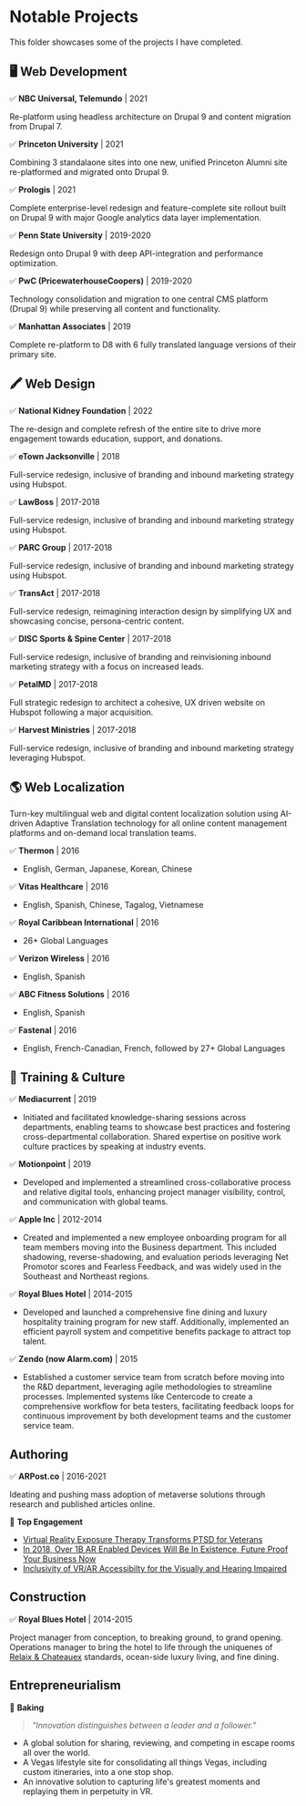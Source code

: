 # Notable Projects
This folder showcases some of the projects I have completed.

## 🖥️ Web Development

✅ __NBC Universal, Telemundo__ | 2021

Re-platform using headless architecture on Drupal 9 and content migration from Drupal 7.

✅ __Princeton University__ | 2021

Combining 3 standalaone sites into one new, unified Princeton Alumni site re-platformed and migrated onto Drupal 9.

✅ __Prologis__ | 2021

Complete enterprise-level redesign and feature-complete site rollout built on Drupal 9 with major Google analytics data layer implementation.

✅ __Penn State University__ | 2019-2020

Redesign onto Drupal 9 with deep API-integration and performance optimization.

✅ __PwC (PricewaterhouseCoopers)__ | 2019-2020

Technology consolidation and migration to one central CMS platform (Drupal 9) while preserving all content and functionality.

✅ __Manhattan Associates__ | 2019 

Complete re-platform to D8 with 6 fully translated language versions of their primary site.


## 🖍️ Web Design

✅ __National Kidney Foundation__ | 2022

The re-design and complete refresh of the entire site to drive more engagement towards education, support, and donations. 

✅ __eTown Jacksonville__ | 2018

Full-service redesign, inclusive of branding and inbound marketing strategy using Hubspot.

✅ __LawBoss__ | 2017-2018

Full-service redesign, inclusive of branding and inbound marketing strategy using Hubspot.

✅ __PARC Group__ | 2017-2018

Full-service redesign, inclusive of branding and inbound marketing strategy using Hubspot.

✅ __TransAct__ | 2017-2018

Full-service redesign, reimagining interaction design by simplifying UX and showcasing concise, persona-centric content.

✅ __DISC Sports & Spine Center__ | 2017-2018

Full-service redesign, inclusive of branding and reinvisioning inbound marketing strategy with a focus on increased leads.

✅ __PetalMD__ | 2017-2018

Full strategic redesign to architect a cohesive, UX driven website on Hubspot following a major acquisition.

✅ __Harvest Ministries__ | 2017-2018

Full-service redesign, inclusive of branding and inbound marketing strategy leveraging Hubspot.


## 🌎 Web Localization

Turn-key multilingual web and digital content localization solution using AI-driven Adaptive Translation technology for all online content management platforms and on-demand local translation teams. 

✅ __Thermon__ | 2016

* English, German, Japanese, Korean, Chinese

✅ __Vitas Healthcare__ | 2016

* English, Spanish, Chinese, Tagalog, Vietnamese

✅ __Royal Caribbean International__ | 2016

* 26+ Global Languages

✅ __Verizon Wireless__ | 2016

* English, Spanish

✅ __ABC Fitness Solutions__ | 2016

* English, Spanish

✅ __Fastenal__ | 2016

* English, French-Canadian, French, followed by 27+ Global Languages

## 🤝 Training & Culture

✅ __Mediacurrent__ | 2019

* Initiated and facilitated knowledge-sharing sessions across departments, enabling teams to showcase best practices and fostering cross-departmental collaboration. Shared expertise on positive work culture practices by speaking at industry events.

✅ __Motionpoint__ | 2019

* Developed and implemented a streamlined cross-collaborative process and relative digital tools, enhancing project manager visibility, control, and communication with global teams.

✅ __Apple Inc__ | 2012-2014

* Created and implemented a new employee onboarding program for all team members moving into the Business department. This included shadowing, reverse-shadowing, and evaluation periods leveraging Net Promotor scores and Fearless Feedback, and was widely used in the Southeast and Northeast regions. 

✅ __Royal Blues Hotel__ | 2014-2015

* Developed and launched a comprehensive fine dining and luxury hospitality training program for new staff. Additionally, implemented an efficient payroll system and competitive benefits package to attract top talent.

✅ __Zendo (now Alarm.com)__ | 2015

* Established a customer service team from scratch before moving into the R&D department, leveraging agile methodologies to streamline processes. Implemented systems like Centercode to create a comprehensive workflow for beta testers, facilitating feedback loops for continuous improvement by both development teams and the customer service team.

## Authoring

✅ __ARPost.co__ | 2016-2021

Ideating and pushing mass adoption of metaverse solutions through research and published articles online.

📝 __Top Engagement__

* [Virtual Reality Exposure Therapy Transforms PTSD for Veterans](https://arpost.co/2018/11/09/virtual-reality-exposure-therapy-veterans-ptsd-treatment/)
* [In 2018, Over 1B AR Enabled Devices Will Be In Existence, Future Proof Your Business Now](https://arpost.co/2018/04/03/2018-1-billion-augmented-reality-enabled-devices-will-existence-future-proof-business-now/)
* [Inclusivity of VR/AR Accessibilty for the Visually and Hearing Impaired](https://arpost.co/2018/09/18/inclusivity-of-vr-and-ar-accessibility-for-the-visually-and-hearing-impaired/)


## Construction

✅ __Royal Blues Hotel__ | 2014-2015

Project manager from conception, to breaking ground, to grand opening. Operations manager to bring the hotel to life through the uniquenes of [Relaix & Chateauex](https://www.relaischateaux.com/us/) standards, ocean-side luxury living, and fine dining.


## Entrepreneurialism 

🧠 __Baking__

> _"Innovation distinguishes between a leader and a follower."_

* A global solution for sharing, reviewing, and competing in escape rooms all over the world. 
* A Vegas lifestyle site for consolidating all things Vegas, including custom itineraries, into a one stop shop. 
* An innovative solution to capturing life's greatest moments and replaying them in perpetuity in VR. 


